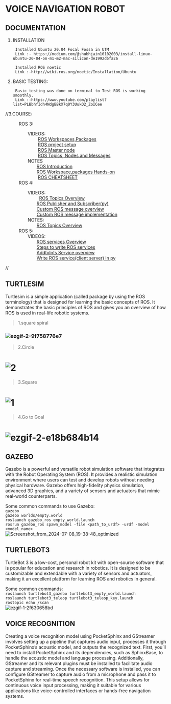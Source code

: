 #  **VOICE NAVIGATION ROBOT**
## DOCUMENTATION

1. INSTALLATION

        Installed Ubuntu 20.04 Focal Fossa in UTM
        Link :- https://medium.com/@shubhjain10102003/install-linux-ubuntu-20-04-on-m1-m2-mac-silicon-de1992d5fa26

        Installed ROS noetic 
        Link :-http://wiki.ros.org/noetic/Installation/Ubuntu

2. BASIC TESTING:
 
        Basic testing was done on terminal to Test ROS is working smoothly.
        Link :-https://www.youtube.com/playlist?list=PLBbhfIdh4NdgBBkX7q0Y3UukO2_ZoICee

//3.COURSE:

&emsp;&emsp;&emsp;ROS 3:

&emsp;&emsp;&emsp;&emsp;&emsp;VIDEOS:<br>
     &emsp;&emsp;&emsp;&emsp; &emsp;&emsp;&emsp;[ROS Workspaces,Packages](https://drive.google.com/file/d/16arajHlpuz45c9tp-KZZJxwJzCaUP2X6/view?usp=share_link)<br>
     &emsp;&emsp; &emsp;&emsp;&emsp;&emsp;&emsp;[ROS project setup](https://drive.google.com/file/d/16kLgYUu4tApYAAiKzPZYJHJa5OD0TrR-/view?usp=share_link)<br>
     &emsp;&emsp; &emsp;&emsp;&emsp;&emsp;&emsp;[ROS Master node](https://drive.google.com/file/d/174kcXmI5nHjqsf2ohDChGMS6xVTwQLjv/view?usp=share_link)<br>
     &emsp;&emsp; &emsp;&emsp;&emsp;&emsp;&emsp;[ROS Topics, Nodes and Messages](https://drive.google.com/file/d/16jzNSmNnTNBMPIRgMePUHBfEfUu71Jx1/view?usp=share_link)<br>
&emsp;&emsp;&emsp;&emsp;&emsp;NOTES<br>
      &emsp;&emsp;&emsp;&emsp;&emsp;&emsp;&emsp;[ROS Introduction](https://drive.google.com/file/d/16tqw6oTMrMNMMMsyYxTZE08oAqEhP-7p/view?usp=share_link)<br>
      &emsp;&emsp;&emsp;&emsp;&emsp;&emsp;&emsp;[ROS Workspace,packages Hands-on](https://drive.google.com/file/d/16wwRytKaXQ8aKdojUZgnNMm5mKh8wCo2/view?usp=share_link)<br>
     &emsp;&emsp; &emsp;&emsp;&emsp;&emsp;&emsp;[ROS CHEATSHEET](https://drive.google.com/file/d/17MFJ-NKVKUqZx4xRitgDs9d6O6kmf67w/view?usp=share_link)<br>
&emsp;&emsp;&emsp;ROS 4: <br>    

&emsp;&emsp;&emsp;&emsp;&emsp;VIDEOS:<br>
	&emsp;&emsp; &emsp;&emsp; &emsp;&emsp;&emsp;[ROS Topics Overview](https://drive.google.com/file/d/195uN7c3Y9S0L_gRRVhEM2x9qv__aFNNR/view?usp=share_link)<br>
  	&emsp;&emsp;&emsp;&emsp;&emsp;&emsp;&emsp;[ROS Publisher and Subscriber(py)](https://drive.google.com/file/d/19B304EAoba_53vn6QR_O0YTIEWvRBpka/view?usp=share_link)<br>
   &emsp;&emsp;&emsp;&emsp;&emsp;&emsp;&emsp;[Custom ROS message overview](https://drive.google.com/file/d/18eonQyxuMJgFkWrSKUlkvLlfxCcoYiQh/view?usp=sharing)<br>
   &emsp;&emsp;&emsp;&emsp;&emsp;&emsp;&emsp;[Custom ROS message implementation](https://drive.google.com/file/d/193iD7SGK1VvgPBU8PYUWw4GsDXrXSu4P/view?usp=share_link)<br>
	&emsp;&emsp;&emsp;&emsp;&emsp;NOTES:<br>
	&emsp;&emsp;&emsp;&emsp;&emsp;&emsp;&emsp;[ROS Topics Overview](https://drive.google.com/file/d/19jRRXKnYizvbVNM_E_FqF6vq-x1as-73/view?usp=sharing)<br>
&emsp;&emsp;&emsp;ROS 5:<br>
&emsp;&emsp;&emsp;&emsp;&emsp;VIDEOS:<br>
&emsp;&emsp;&emsp;&emsp;&emsp;&emsp;&emsp;[ROS services Overview](https://drive.google.com/file/d/1AyahEUkNFmObdqmaI-4TxNk9A6b27Aqo/view?usp=share_link)<br>
&emsp;&emsp;&emsp;&emsp;&emsp;&emsp;&emsp;[Steps to write ROS services](https://drive.google.com/file/d/1BDGUsGPwJlKBRMZ8mepC4LIIPVQ1L0vm/view?usp=share_link)<br>
&emsp;&emsp;&emsp;&emsp;&emsp;&emsp;&emsp;[AddtoInts Service overview](https://drive.google.com/file/d/1Bk-ISQ0zkoIwHVZRsEfuf5a55cQZD9MG/view?usp=share_link)<br>
&emsp;&emsp;&emsp;&emsp;&emsp;&emsp;&emsp;[Write ROS service(client server) in py ](https://drive.google.com/file/d/1AUl677fN7rfgf7HB4zuroKpfpuiI7UCJ/view?usp=share_link)<br>

//
              

	     




##  TURTLESIM
Turtlesim is a simple application (called package by using the ROS terminology) that is designed for learning the basic concepts of ROS. It demonstrates the basic principles of ROS and gives you an overview of how ROS is used in real-life robotic systems.

> 1.square spiral
### ![ezgif-2-9f758776e7](https://github.com/sangwan7gaurav/Voice_Navigation/assets/138971930/e48e4f3d-5b82-48fc-820c-ffeda10232f2) 
> 2.Circle
# ![2](https://github.com/sangwan7gaurav/Voice_Navigation/assets/138971930/afdc9c2d-79d7-4569-9bac-3cb6f46373ac)
> 3.Square
# ![1](https://github.com/sangwan7gaurav/Voice_Navigation/assets/138971930/4d06d620-a81b-4201-8106-b02912b38383)
> 4.Go to Goal
# ![ezgif-2-e18b684b14](https://github.com/sangwan7gaurav/Voice_Navigation/assets/138971930/97559c15-b698-4bae-aaad-434488b60987)

## GAZEBO
Gazebo is a powerful and versatile robot simulation software that integrates with the Robot Operating System (ROS). It provides a realistic simulation environment where users can test and develop robots without needing physical hardware. Gazebo offers high-fidelity physics simulation, advanced 3D graphics, and a variety of sensors and actuators that mimic real-world counterparts.

Some common commands to use Gazebo:<br>
```gazebo``` <br> ```gazebo worlds/empty.world``` <br>```roslaunch gazebo_ros empty_world.launch ```<br>```rosrun gazebo_ros spawn_model -file <path_to_urdf> -urdf -model <model_name>```<br>
![Screenshot_from_2024-07-08_19-38-48_optimized](https://github.com/user-attachments/assets/08304493-6c58-4234-9e66-24d0673e3c46)

## TURTLEBOT3
TurtleBot 3 is a low-cost, personal robot kit with open-source software that is popular for education and research in robotics. It is designed to be customizable and extendable with a variety of sensors and actuators, making it an excellent platform for learning ROS and robotics in general.<br>

Some common commands:<br>
`roslaunch turtlebot3_gazebo turtlebot3_empty_world.launch`<br>`roslaunch turtlebot3_teleop turtlebot3_teleop_key.launch`<br>`rostopic echo /scan`<br>
![ezgif-1-2f630658bd](https://github.com/user-attachments/assets/40d77a59-1c62-48e0-a3b2-d63e4d36044a)
## VOICE RECOGNITION
Creating a voice recognition model using PocketSphinx and GStreamer involves setting up a pipeline that captures audio input, processes it through PocketSphinx’s acoustic model, and outputs the recognized text. First, you’ll need to install PocketSphinx and its dependencies, such as SphinxBase, to handle the acoustic model and language processing. Additionally, GStreamer and its relevant plugins must be installed to facilitate audio capture and streaming. Once the necessary software is installed, you can configure GStreamer to capture audio from a microphone and pass it to PocketSphinx for real-time speech recognition. This setup allows for continuous voice input processing, making it suitable for various applications like voice-controlled interfaces or hands-free navigation systems.










